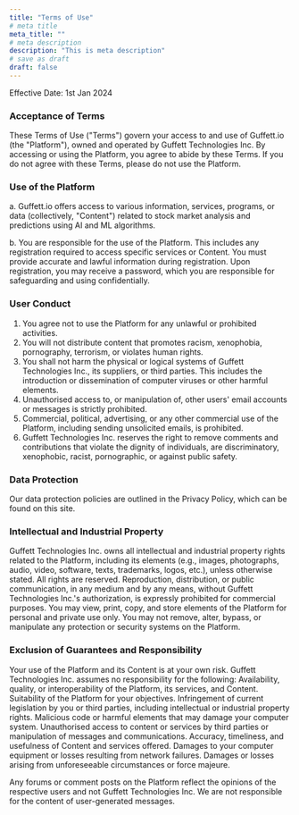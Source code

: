 ```yaml
---
title: "Terms of Use"
# meta title
meta_title: ""
# meta description
description: "This is meta description"
# save as draft
draft: false
---
```


Effective Date: 1st Jan 2024

### Acceptance of Terms
   These Terms of Use ("Terms") govern your access to and use of Guffett.io (the "Platform"), owned and operated by Guffett Technologies Inc. By accessing or using the Platform, you agree to abide by these Terms. If you do not agree with these Terms, please do not use the Platform.
### Use of the Platform

   a. Guffett.io offers access to various information, services, programs, or data (collectively, "Content") related to stock market analysis and predictions using AI and ML algorithms.

   b. You are responsible for the use of the Platform. This includes any registration required to access specific services or Content. You must provide accurate and lawful information during registration. Upon registration, you may receive a password, which you are responsible for safeguarding and using confidentially.
### User Conduct

1. You agree not to use the Platform for any unlawful or prohibited activities.
1. You will not distribute content that promotes racism, xenophobia, pornography, terrorism, or violates human rights.
1. You shall not harm the physical or logical systems of Guffett Technologies Inc., its suppliers, or third parties. This includes the introduction or dissemination of computer viruses or other harmful elements.
1. Unauthorised access to, or manipulation of, other users' email accounts or messages is strictly prohibited.
1. Commercial, political, advertising, or any other commercial use of the Platform, including sending unsolicited emails, is prohibited.
1. Guffett Technologies Inc. reserves the right to remove comments and contributions that violate the dignity of individuals, are discriminatory, xenophobic, racist, pornographic, or against public safety.

### Data Protection
   Our data protection policies are outlined in the Privacy Policy, which can be found on this site.
### Intellectual and Industrial Property

Guffett Technologies Inc. owns all intellectual and industrial property rights related to the Platform, including its elements (e.g., images, photographs, audio, video, software, texts, trademarks, logos, etc.), unless otherwise stated.
All rights are reserved. Reproduction, distribution, or public communication, in any medium and by any means, without Guffett Technologies Inc.'s authorization, is expressly prohibited for commercial purposes.
You may view, print, copy, and store elements of the Platform for personal and private use only. You may not remove, alter, bypass, or manipulate any protection or security systems on the Platform.
### Exclusion of Guarantees and Responsibility
   Your use of the Platform and its Content is at your own risk. Guffett Technologies Inc. assumes no responsibility for the following:
   Availability, quality, or interoperability of the Platform, its services, and Content.
   Suitability of the Platform for your objectives.
   Infringement of current legislation by you or third parties, including intellectual or industrial property rights.
   Malicious code or harmful elements that may damage your computer system.
   Unauthorised access to content or services by third parties or manipulation of messages and communications.
   Accuracy, timeliness, and usefulness of Content and services offered.
   Damages to your computer equipment or losses resulting from network failures.
   Damages or losses arising from unforeseeable circumstances or force majeure.

Any forums or comment posts on the Platform reflect the opinions of the respective users and not Guffett Technologies Inc. We are not responsible for the content of user-generated messages.
